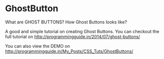 GhostButton
===========

What are GHOST BUTTONS? How Ghost Buttons looks like?

A good and simple tutorial on creating Ghost Buttons. You can checkout the full tutorial on http://programmingguide.in/2014/07/ghost-buttons/ 

You can also view the DEMO on http://programmingguide.in/My_Posts/CSS_Tuts/GhostButtons/
